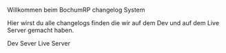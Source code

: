 Willkommen beim BochumRP changelog System

Hier wirst du alle changelogs finden die wir auf dem Dev und auf dem Live Server gemacht haben.

Dev Sever
Live Server
